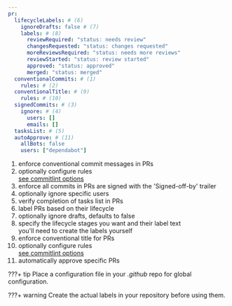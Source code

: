 ```yaml title=".github/auto-me-bot.yml"
---
pr:
  lifecycleLabels: # (6)
    ignoreDrafts: false # (7)
    labels: # (8)
      reviewRequired: "status: needs review"
      changesRequested: "status: changes requested"
      moreReviewsRequired: "status: needs more reviews"
      reviewStarted: "status: review started"
      approved: "status: approved"
      merged: "status: merged"
  conventionalCommits: # (1)
    rules: # (2)
  conventionalTitle: # (9)
    rules: # (10)
  signedCommits: # (3)
    ignore: # (4)
      users: []
      emails: []
  tasksList: # (5)
  autoApprove: # (11)
    allBots: false
    users: ["dependabot"]
```

1. enforce conventional commit messages in PRs
2. optionally configure rules<br/>[see commitlint options](https://commitlint.js.org/#/reference-rules)
3. enforce all commits in PRs are signed with the 'Signed-off-by' trailer
4. optionally ignore specific users
5. verify completion of tasks list in PRs
6. label PRs based on their lifecycle
7. optionally ignore drafts, defaults to false
8. specify the lifecycle stages you want and their label text<br/>you'll need to create the labels yourself
9. enforce conventional title for PRs
10. optionally configure rules<br/>[see commitlint options](https://commitlint.js.org/#/reference-rules)
11. automatically approve specific PRs

???+ tip
    Place a configuration file in your _.github_ repo for global configuration.

???+ warning
    Create the actual labels in your repository before using them.
